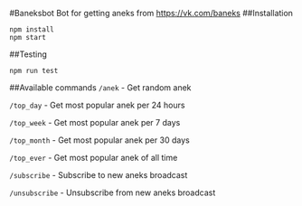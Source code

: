 #Baneksbot
Bot for getting aneks from https://vk.com/baneks
##Installation
```
npm install
npm start
```
##Testing
```
npm run test
```
##Available commands
`/anek` - Get random anek

`/top_day` - Get most popular anek per 24 hours

`/top_week` - Get most popular anek per 7 days

`/top_month` - Get most popular anek per 30 days

`/top_ever` - Get most popular anek of all time

`/subscribe` - Subscribe to new aneks broadcast

`/unsubscribe` - Unsubscribe from new aneks broadcast